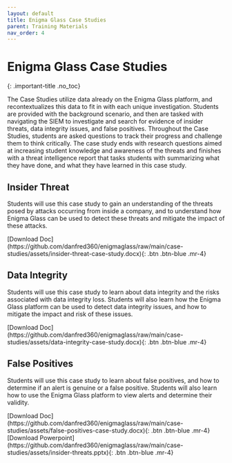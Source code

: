 ```yaml
---
layout: default
title: Enigma Glass Case Studies
parent: Training Materials
nav_order: 4
---
```


# Enigma Glass Case Studies
{: .important-title .no_toc}

The Case Studies utilize data already on the Enigma Glass platform, and recontextualizes this data to fit in with each unique investigation. Students are provided with the background scenario, and then are tasked with navigating the SIEM to investigate and search for evidence of insider threats, data integrity issues, and false positives. Throughout the Case Studies, students are asked questions to track their progress and challenge them to think critically. The case study ends with research questions aimed at increasing student knowledge and awareness of the threats and finishes with a threat intelligence report that tasks students with summarizing what they have done, and what they have learned in this case study. 

## Insider Threat

Students will use this case study to gain an understanding of the threats posed by attacks occurring from inside a company, and to understand how Enigma Glass can be used to detect these threats and mitigate the impact of these attacks. 

<span class="fs-3">
[Download Doc](https://github.com/danfred360/enigmaglass/raw/main/case-studies/assets/insider-threat-case-study.docx){: .btn .btn-blue .mr-4}
</span>

## Data Integrity

Students will use this case study to learn about data integrity and the risks associated with data integrity loss. Students will also learn how the Enigma Glass platform can be used to detect data integrity issues, and how to mitigate the impact and risk of these issues. 

<span class="fs-3">
[Download Doc](https://github.com/danfred360/enigmaglass/raw/main/case-studies/assets/data-integrity-case-study.docx){: .btn .btn-blue .mr-4}
</span>

## False Positives

Students will use this case study to learn about false positives, and how to determine if an alert is genuine or a false positive. Students will also learn how to use the Enigma Glass platform to view alerts and determine their validity.

<span class="fs-3">
[Download Doc](https://github.com/danfred360/enigmaglass/raw/main/case-studies/assets/false-positives-case-study.docx){: .btn .btn-blue .mr-4} [Download Powerpoint](https://github.com/danfred360/enigmaglass/raw/main/case-studies/assets/insider-threats.pptx){: .btn .btn-blue .mr-4}
</span>